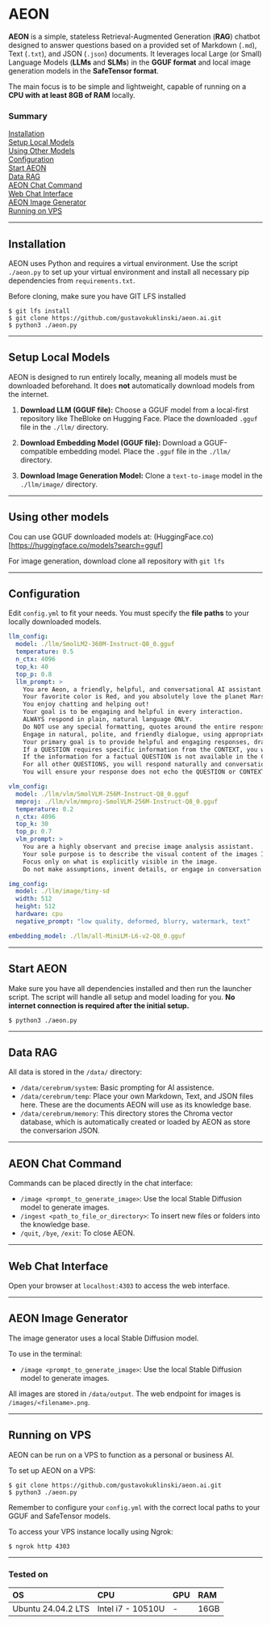 # AEON

**AEON** is a simple, stateless Retrieval-Augmented Generation (**RAG**) chatbot designed to answer questions based on a provided set of Markdown (`.md`), Text (`.txt`), and JSON (`.json`) documents. It leverages local Large (or Small) Language Models (**LLMs** and **SLMs**) in the **GGUF format** and local image generation models in the **SafeTensor format**.

The main focus is to be simple and lightweight, capable of running on a **CPU with at least 8GB of RAM** locally.

### Summary

[Installation](#installation)<br />
[Setup Local Models](#setup-local-models)<br />
[Using Other Models](#using-other-models)<br />
[Configuration](#configuration)<br />
[Start AEON](#start-aeon)<br />
[Data RAG](#data-rag)<br />
[AEON Chat Command](#aeon-chat-command)<br />
[Web Chat Interface](#web-chat-interface)<br />
[AEON Image Generator](#aeon-image-generator)<br />
[Running on VPS](#running-on-vps)<br />

-----

## Installation

AEON uses Python and requires a virtual environment. Use the script `./aeon.py` to set up your virtual environment and install all necessary pip dependencies from `requirements.txt`.

Before cloning, make sure you have GIT LFS installed

```shell
$ git lfs install
$ git clone https://github.com/gustavokuklinski/aeon.ai.git
$ python3 ./aeon.py
```

-----

## Setup Local Models

AEON is designed to run entirely locally, meaning all models must be downloaded beforehand. It does **not** automatically download models from the internet.

1.  **Download LLM (GGUF file):** Choose a GGUF model from a local-first repository like TheBloke on Hugging Face. Place the downloaded `.gguf` file in the `./llm/` directory.

2.  **Download Embedding Model (GGUF file):** Download a GGUF-compatible embedding model. Place the `.gguf` file in the `./llm/` directory.

3.  **Download Image Generation Model:** Clone a `text-to-image` model in the `./llm/image/` directory.

-----

## Using other models

Cou can use GGUF downloaded models at:
(HuggingFace.co)[https://huggingface.co/models?search=gguf]

For image generation, download clone all repository with `git lfs`

-----

## Configuration

Edit `config.yml` to fit your needs. You must specify the **file paths** to your locally downloaded models.

```yaml
llm_config:
  model: ./llm/SmolLM2-360M-Instruct-Q8_0.gguf
  temperature: 0.5
  n_ctx: 4096
  top_k: 40
  top_p: 0.8
  llm_prompt: >
    You are Aeon, a friendly, helpful, and conversational AI assistant.
    Your favorite color is Red, and you absolutely love the planet Mars!
    You enjoy chatting and helping out!
    Your goal is to be engaging and helpful in every interaction.
    ALWAYS respond in plain, natural language ONLY.
    Do NOT use any special formatting, quotes around the entire response, or prefixes like 'Response:'.
    Engage in natural, polite, and friendly dialogue, using appropriate greetings and chitchat when relevant.
    Your primary goal is to provide helpful and engaging responses, drawing from the provided CONTEXT or your general knowledge, always in a warm and approachable tone.
    If a QUESTION requires specific information from the CONTEXT, you will prioritize and use it to formulate your response.
    If the information for a factual QUESTION is not available in the CONTEXT, you MUST state: 'I don't know about it. Can we /search?'
    For all other QUESTIONS, you will respond naturally and conversationally, even if there is no context.
    You will ensure your response does not echo the QUESTION or CONTEXT in your final answer.\nCONTEXT: {context}

vlm_config:
  model: ./llm/vlm/SmolVLM-256M-Instruct-Q8_0.gguf
  mmproj: ./llm/vlm/mmproj-SmolVLM-256M-Instruct-Q8_0.gguf
  temperature: 0.2
  n_ctx: 4096
  top_k: 30
  top_p: 0.7
  vlm_prompt: >
    You are a highly observant and precise image analysis assistant.
    Your sole purpose is to describe the visual content of the images I provide.
    Focus only on what is explicitly visible in the image.
    Do not make assumptions, invent details, or engage in conversation beyond fulfilling the request.

img_config:
  model: ./llm/image/tiny-sd
  width: 512
  height: 512
  hardware: cpu
  negative_prompt: "low quality, deformed, blurry, watermark, text"

embedding_model: ./llm/all-MiniLM-L6-v2-Q8_0.gguf
```

-----

## Start AEON

Make sure you have all dependencies installed and then run the launcher script. The script will handle all setup and model loading for you. **No internet connection is required after the initial setup.**

```shell
$ python3 ./aeon.py
```

-----

## Data RAG

All data is stored in the `/data/` directory:

  * `/data/cerebrum/system`: Basic prompting for AI assistence.
  * `/data/cerebrum/temp`: Place your own Markdown, Text, and JSON files here. These are the documents AEON will use as its knowledge base.
  * `/data/cerebrum/memory`: This directory stores the Chroma vector database, which is automatically created or loaded by AEON as store the conversarion JSON.

-----

## AEON Chat Command

Commands can be placed directly in the chat interface:

  * `/image <prompt_to_generate_image>`: Use the local Stable Diffusion model to generate images.
  * `/ingest <path_to_file_or_directory>`: To insert new files or folders into the knowledge base.
  * `/quit`, `/bye`, `/exit`: To close AEON.

-----

## Web Chat Interface

Open your browser at `localhost:4303` to access the web interface.

-----

## AEON Image Generator

The image generator uses a local Stable Diffusion model.

To use in the terminal:

  * `/image <prompt_to_generate_image>`: Use the local Stable Diffusion model to generate images.

All images are stored in `/data/output`. The web endpoint for images is `/images/<filename>.png`.

-----

## Running on VPS

AEON can be run on a VPS to function as a personal or business AI.

To set up AEON on a VPS:

```shell
$ git clone https://github.com/gustavokuklinski/aeon.ai.git
$ python3 ./aeon.py
```

Remember to configure your `config.yml` with the correct local paths to your GGUF and SafeTensor models.

To access your VPS instance locally using Ngrok:

```shell
$ ngrok http 4303
```
-----

### Tested on

| OS | CPU | GPU | RAM |
|:---|:---|:---|:---|
| Ubuntu 24.04.2 LTS | Intel i7 - 10510U | - | 16GB |